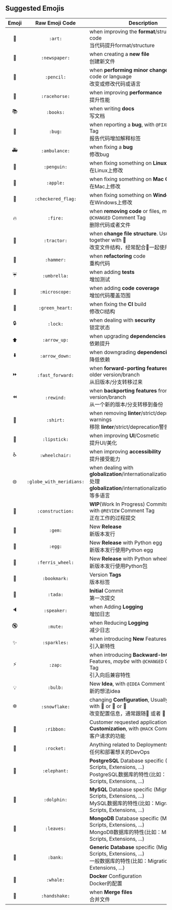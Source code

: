## Suggested Emojis

| Emoji | Raw Emoji Code | Description |
|:---:|:---:|---|
| :art: | `:art:` | when improving the **format**/structure of the code <br />当代码提升format/structure |
| :newspaper: | `:newspaper:` | when creating a **new file** <br />创建新文件 |
| :pencil: | `:pencil:` | when **performing minor changes/fixing** the code or language <br />改变或修改代码或语言|
| :racehorse: | `:racehorse:` | when improving **performance** <br />提升性能 |
| :books: | `:books:` | when writing **docs** <br />写文档|
| :bug: | `:bug:` | when reporting a **bug**, with `@FIXME` Comment Tag <br />报告代码增加解释标签|
| :ambulance: | `:ambulance:` | when fixing a **bug** <br />修改bug|
| :penguin: | `:penguin:` | when fixing something on **Linux** <br />在Linux上修改|
| :apple: | `:apple:` | when fixing something on **Mac OS** <br />在Mac上修改|
| :checkered_flag: | `:checkered_flag:` | when fixing something on **Windows** <br />在Windows上修改|
| :fire: | `:fire:` | when **removing code** or files, _maybe_ with `@CHANGED` Comment Tag <br />删除代码或者文件|
| :tractor: | `:tractor:` | when **change file structure**. Usually together with :art: <br />改变文件结构，经常配合:art:一起使用|
| :hammer: | `:hammer:` | when **refactoring** code <br />重构代码|
| :umbrella: | `:umbrella:` | when adding **tests** <br />增加测试|
| :microscope: | `:microscope:` | when adding **code coverage** <br />增加代码覆盖范围|
| :green_heart: | `:green_heart:` | when fixing the **CI** build <br />修改CI结构|
| :lock: | `:lock:` | when dealing with **security** <br />锁定状态 |
| :arrow_up: | `:arrow_up:` | when upgrading **dependencies** <br />依赖提升|
| :arrow_down: | `:arrow_down:` | when downgrading **dependencies** <br />降低依赖|
| :fast_forward: | `:fast_forward:` | when **forward-porting features** from an older version/branch <br />从旧版本/分支转移过来|
| :rewind: | `:rewind:` | when **backporting features** from a newer version/branch <br />从一个新的版本/分支转移到备份|
| :shirt: | `:shirt:` | when removing **linter**/strict/deprecation warnings <br />移除 **linter**/strict/deprecation警告|
| :lipstick: | `:lipstick:` | when improving **UI**/Cosmetic <br />提升UI/美化|
| :wheelchair: | `:wheelchair:` | when improving **accessibility** <br />提升接受能力|
| :globe_with_meridians: | `:globe_with_meridians:` | when dealing with **globalization**/internationalization/i18n/g11n <br />处理**globalization**/internationalization/i18n/g11n等多语言|
| :construction: | `:construction:` | **WIP**(Work In Progress) Commits, _maybe_ with `@REVIEW` Comment Tag <br />正在工作的过程提交|
| :gem: | `:gem:` | New **Release** <br />新版本发行|
| :egg: | `:egg:` | New **Release** with Python egg <br />新版本发行使用Python egg|
| :ferris_wheel: | `:ferris_wheel:` | New **Release** with Python wheel package <br />新版本发行使用Python包|
| :bookmark: | `:bookmark:` | Version **Tags** <br />版本标签|
| :tada: | `:tada:` | **Initial** Commit <br />第一次提交|
| :speaker: | `:speaker:` | when Adding **Logging** <br />增加日志|
| :mute: | `:mute:` | when Reducing **Logging** <br />减少日志|
| :sparkles: | `:sparkles:` | when introducing **New** Features <br />引入新特性|
| :zap: | `:zap:` | when introducing **Backward-InCompatible** Features, _maybe_ with `@CHANGED` Comment Tag<br /> 引入向后兼容特性|
| :bulb: | `:bulb:` | New **Idea**, with `@IDEA` Comment Tag <br />新的想法idea|
| :snowflake: | `:snowflake:` | changing **Configuration**, Usually together with :penguin: or :ribbon: or :rocket: <br />改变配置信息，通常跟随:penguin: 或者 :ribbon: 或者 :rocket:|
| :ribbon: | `:ribbon:` | Customer requested application **Customization**, with `@HACK` Comment Tag <br />客户请求的功能|
| :rocket: | `:rocket:` | Anything related to Deployments/**DevOps** <br />任何和部署想关的DevOps |
| :elephant: | `:elephant:` | **PostgreSQL** Database specific (Migrations, Scripts, Extensions, ...) <br /> PostgreSQL数据库的特性(比如：Migrations, Scripts, Extensions, ...)|
| :dolphin: | `:dolphin:` | **MySQL** Database specific (Migrations, Scripts, Extensions, ...) <br />MySQL数据库的特性(比如：Migrations, Scripts, Extensions, ...)|
| :leaves: | `:leaves:` | **MongoDB** Database specific (Migrations, Scripts, Extensions, ...) <br />MongoDB数据库的特性(比如：Migrations, Scripts, Extensions, ...)|
| :bank: | `:bank:` | **Generic Database** specific (Migrations, Scripts, Extensions, ...) <br />一般数据库的特性(比如：Migrations, Scripts, Extensions, ...)|
| :whale: | `:whale:` | **Docker** Configuration<br /> Docker的配置|
| :handshake: | `:handshake:` | when **Merge files** <br />合并文件|
